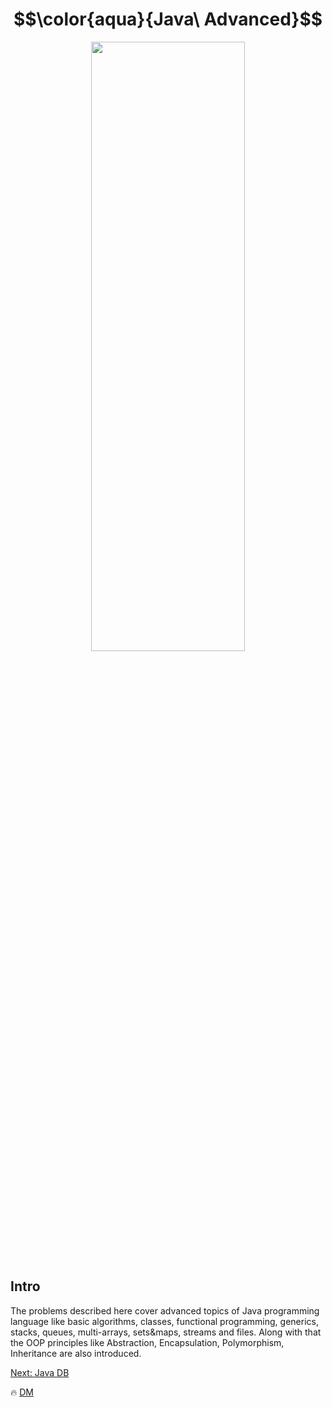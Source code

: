 # $$\color{aqua}{Java\ Advanced}$$

<p align="center">
  <img width="70%" height="50%" src="https://rooman.net/wp-content/uploads/2021/11/Advanced-Java.jpg" />
</p>

## Intro
The problems described here cover advanced topics of Java programming language like basic algorithms, classes, functional programming, generics, stacks, queues, multi-arrays, sets&maps, streams and files.
Along with that the OOP principles like Abstraction, Encapsulation, Polymorphism, Inheritance are also introduced.

[Next: Java DB](https://github.com/demarinov/softuni/tree/master/JavaDBModule)

:fire: [DM](https://github.com/demarinov)

